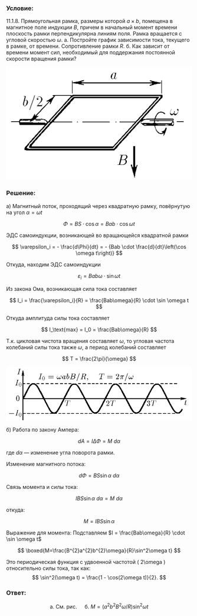 ###  Условие:

$11.1.8.$ Прямоугольная рамка, размеры которой $a\times b$, помещена в магнитное поле индукции $B$, причем в начальный момент времени плоскость рамки перпендикулярна линиям поля. Рамка вращается с угловой скоростью $\omega$.
а. Постройте график зависимости тока, текущего в рамке, от времени. Сопротивление рамки $R$.
б. Как зависит от времени момент сил, необходимый для поддержания постоянной скорости вращения рамки?

![К задаче $11.1.8$|555x336, 40%](../../img/11.1.8/11.1.8.png)

###  Решение:

а) Магнитный поток, проходящий через квадратную рамку, повёрнутую на угол $\alpha=\omega t$

$$
\Phi = BS \cdot \cos\alpha = Bab \cdot \cos \omega t
$$

ЭДС самоиндукции, возникающей во вращающейся квадратной рамки

$$
\varepsilon_i = - \frac{d\Phi}{dt} = - {Bab \cdot \frac{d}{dt}\left(\cos \omega t\right)}
$$

Откуда, находим ЭДС самоиндукции

$$
\varepsilon_i = Bab\omega \cdot \sin \omega t
$$

Из закона Ома, возникающая сила тока составляет

$$
I_i =  \frac{\varepsilon_i}{R} = \frac{Bab\omega}{R} \cdot \sin \omega t
$$

Откуда амплитуда силы тока составляет

$$
I_\text{max} = I_0 = \frac{Bab\omega}{R}
$$

Т.к. цикловая чистота вращения составляет $\omega$, то угловая частота колебаний силы тока также $\omega$, а период колебаний составляет

$$
T = \frac{2\pi}{\omega}
$$

![К ответу $11.1.8$|921x264, 50%](../../img/11.1.8/11.1.8s.png)

б) Работа по закону Ампера:

$$
dA = I \Delta \Phi = M~ d \alpha
$$

где $d\alpha$ — изменение угла поворота рамки.

Изменение магнитного потока:

$$
d \Phi = BS\sin\alpha~d\alpha
$$

Связь момента и силы тока:

$$
I BS\sin\alpha~d\alpha=M~d\alpha
$$

откуда:

$$
M=IBS\sin\alpha
$$

Выражение для момента: Подставляем $I = \frac{Bab\omega}{R} \cdot \sin \omega t$

$$
\boxed{M=\frac{B^{2}a^{2}b^{2}\omega}{R}\sin^2\omega t}
$$

Это периодическая функция с удвоенной частотой \( 2\omega \) относительно силы тока, так как:
$$
\sin^2(\omega t) = \frac{1 - \cos(2\omega t)}{2}.
$$

###  Ответ:

$$
\text{a. См. рис. }\quad\mathrm{б.~}M=(a^2b^2B^2\omega/R)\sin^2\omega t
$$